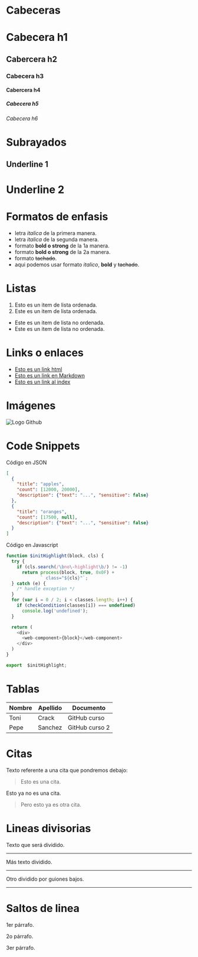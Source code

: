 # Cabeceras
# Cabecera h1
## Cabercera h2
### Cabecera h3
#### Cabercera h4
##### Cabecera h5
###### Cabecera h6

# Subrayados
Underline 1
----------

Underline 2
==========

# Formatos de enfasis
- letra *italica* de la primera manera.
- letra _italica_ de la segunda manera.
- formato **bold o strong** de la 1a manera.
- formato  __bold o strong__ de la 2a manera.
- formato ~~tachado~~.
- aqui podemos usar formato *italico*, **bold** y ~~tachado~~.

# Listas

1. Esto es un item de lista ordenada.
1. Este es un item de lista ordenada.
-  Este es un item de lista no ordenada.
-  Este es un item de lista no ordenada.

# Links o enlaces

- <a href="http://www.pepe.es">Esto es un link html</a>
- [Esto es un link en Markdown](http:/www.pepe.es)
- [Esto es un link al index](index.html)

# Imágenes
![Logo Github](https://image.flaticon.com/icons/svg/25/25231.svg)

# Code Snippets
Código en JSON
```JSON
[
  {
    "title": "apples",
    "count": [12000, 20000],
    "description": {"text": "...", "sensitive": false}
  },
  {
    "title": "oranges",
    "count": [17500, null],
    "description": {"text": "...", "sensitive": false}
  }
]
````
Código en Javascript
```Javascript
function $initHighlight(block, cls) {
  try {
    if (cls.search(/\bno\-highlight\b/) != -1)
      return process(block, true, 0x0F) +
             ` class="${cls}"`;
  } catch (e) {
    /* handle exception */
  }
  for (var i = 0 / 2; i < classes.length; i++) {
    if (checkCondition(classes[i]) === undefined)
      console.log('undefined');
  }

  return (
    <div>
      <web-component>{block}</web-component>
    </div>
  )
}

export  $initHighlight;
```

# Tablas
| Nombre | Apellido | Documento | 
| ------ | -------- | --------- |
| Toni | Crack | GitHub curso |
|Pepe | Sanchez | GitHub curso 2 |

# Citas
Texto referente a una cita que pondremos debajo:
> Esto es una cita.

Esto ya no es una cita.
> Pero esto ya es otra cita.

# Lineas divisorias
Texto que será dividido.

---
Más texto dividido.
****
Otro dividido por guiones bajos.
___

# Saltos de linea
1er párrafo. 

2o párrafo. 

3er párrafo.
